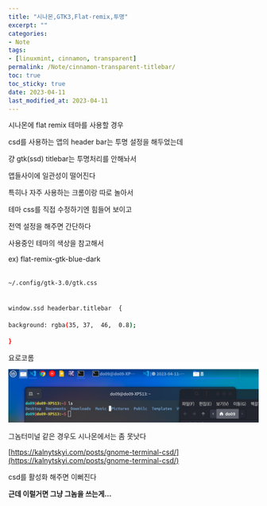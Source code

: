 ```yaml
---
title: "시나몬,GTK3,Flat-remix,투명"
excerpt: ""
categories:
- Note
tags:
- [linuxmint, cinnamon, transparent]
permalink: /Note/cinnamon-transparent-titlebar/
toc: true
toc_sticky: true
date: 2023-04-11
last_modified_at: 2023-04-11
---
```



시나몬에 flat remix 테마를 사용할 경우

csd를 사용하는 앱의 header bar는 투명 설정을 해두었는데

걍 gtk(ssd) titlebar는 투명처리를 안해놔서

앱들사이에 일관성이 떨어진다

특히나 자주 사용하는 크롬이랑 따로 놀아서


테마 css를 직접 수정하기엔 힘들어 보이고

전역 설정을 해주면 간단하다

사용중인 테마의 색상을 참고해서

ex) flat-remix-gtk-blue-dark

```sh

~/.config/gtk-3.0/gtk.css


window.ssd headerbar.titlebar  {

background: rgba(35, 37,  46,  0.8);

}

```


요로코롬   
![스크린샷](/assets/images/posts_img/screenshot.png "스크린샷")

그놈터미널 같은 경우도 시나몬에서는 좀 못낫다

[https://kalnytskyi.com/posts/gnome-terminal-csd/](https://kalnytskyi.com/posts/gnome-terminal-csd/)

csd를 활성화 해주면 이뻐진다



**근데 이럴거면 그냥 그놈을 쓰는게...** 